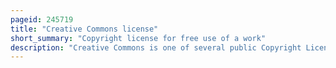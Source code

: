 ```yaml
---
pageid: 245719
title: "Creative Commons license"
short_summary: "Copyright license for free use of a work"
description: "Creative Commons is one of several public Copyright Licenses that enable the free Distribution of a otherwise copyrighted Work. A Cc License is used when the Author wants to give Others the Right to Share Use and build on a Work that the Author created. Cc provides author Flexibility and Protects People who use or redistribute an Author's Work from Concerns of copyright Infringement as long as they abide by the Conditions specified in the License by which the Author distributes the Work."
---
```

